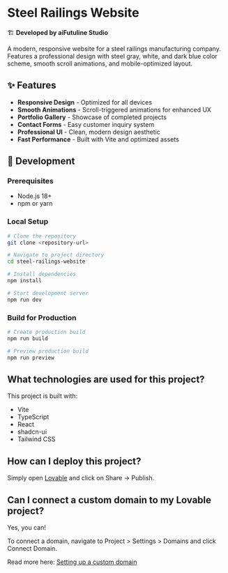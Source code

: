 # Steel Railings Website

🏗️ **Developed by aiFutuline Studio**

A modern, responsive website for a steel railings manufacturing company. Features a professional design with steel gray, white, and dark blue color scheme, smooth scroll animations, and mobile-optimized layout.

## ✨ Features

- **Responsive Design** - Optimized for all devices
- **Smooth Animations** - Scroll-triggered animations for enhanced UX
- **Portfolio Gallery** - Showcase of completed projects
- **Contact Forms** - Easy customer inquiry system
- **Professional UI** - Clean, modern design aesthetic
- **Fast Performance** - Built with Vite and optimized assets

## 🚀 Development

### Prerequisites
- Node.js 18+ 
- npm or yarn

### Local Setup

```bash
# Clone the repository
git clone <repository-url>

# Navigate to project directory
cd steel-railings-website

# Install dependencies
npm install

# Start development server
npm run dev
```

### Build for Production

```bash
# Create production build
npm run build

# Preview production build
npm run preview
```

## What technologies are used for this project?

This project is built with:

- Vite
- TypeScript
- React
- shadcn-ui
- Tailwind CSS

## How can I deploy this project?

Simply open [Lovable](https://lovable.dev/projects/b04eafa4-e6a5-4373-a8e5-9ee3f5ff7715) and click on Share -> Publish.

## Can I connect a custom domain to my Lovable project?

Yes, you can!

To connect a domain, navigate to Project > Settings > Domains and click Connect Domain.

Read more here: [Setting up a custom domain](https://docs.lovable.dev/tips-tricks/custom-domain#step-by-step-guide)
